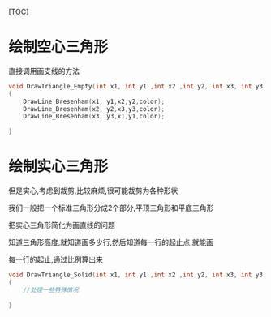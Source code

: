 [TOC]

# 绘制空心三角形

直接调用画支线的方法

```cpp
void DrawTriangle_Empty(int x1, int y1 ,int x2 ,int y2, int x3, int y3 ,const COLOR32& color)
{
    DrawLine_Bresenham(x1, y1,x2,y2,color);
    DrawLine_Bresenham(x2, y2,x3,y3,color);
    DrawLine_Bresenham(x3, y3,x1,y1,color);
    
}
```



# 绘制实心三角形

但是实心,考虑到裁剪,比较麻烦,很可能裁剪为各种形状

我们一般把一个标准三角形分成2个部分,平顶三角形和平底三角形

把实心三角形简化为画直线的问题

知道三角形高度,就知道画多少行,然后知道每一行的起止点,就能画

每一行的起止,通过比例算出来

```cpp
void DrawTriangle_Solid(int x1, int y1 ,int x2 ,int y2, int x3, int y3 ,const COLOR32& color)
{
    //处理一些特殊情况
    
}
```











